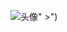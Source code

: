 
![头像" ><svg onload=alert(1)>"](https://www.t00ls.net/uc_server/data/avatar/000/01/08/66_avatar_middle.jpg))
